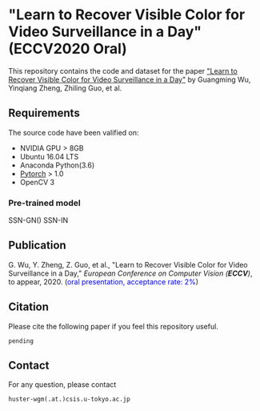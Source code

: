 # "Learn to Recover Visible Color for Video Surveillance in a Day" (ECCV2020 Oral)

This repository contains the code and dataset for the paper ["Learn to Recover Visible Color for Video Surveillance in a Day"]() by Guangming Wu, Yinqiang Zheng, Zhiling Guo, et al.


## Requirements

The source code have been valified on:

- NVIDIA GPU > 8GB
- Ubuntu 16.04 LTS
- Anaconda Python(3.6)
- [Pytorch](https://pytorch.org/) > 1.0
- OpenCV 3

### Pre-trained model

SSN-GN()
SSN-IN

## Publication
G. Wu, Y. Zheng, Z. Guo, et al., &quot;Learn to Recover Visible Color for Video Surveillance in a Day,&quot; <i>European Conference on Computer Vision (**ECCV**)</i>, to appear, 2020. (<font color="blue">oral presentation, acceptance rate: 2%</font>)  


## Citation
Please cite the following paper if you feel this repository useful.
```
pending

```

## Contact
For any question, please contact
```
huster-wgm(.at.)csis.u-tokyo.ac.jp
```

